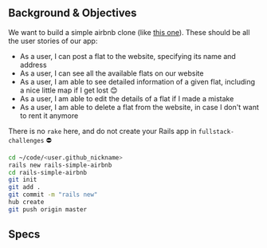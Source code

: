 ## Background & Objectives

We want to build a simple airbnb clone (like [this one](https://wagon-wikinimous.herokuapp.com)). These should be all the user stories of our app:

- As a user, I can post a flat to the website, specifying its name and address
- As a user, I can see all the available flats on our website
- As a user, I am able to see detailed information of a given flat, including a nice little map if I get lost 😊
- As a user, I am able to edit the details of a flat if I made a mistake
- As a user, I am able to delete a flat from the website, in case I don't want to rent it anymore

There is no `rake` here, and do not create your Rails app in `fullstack-challenges` ⛔

```bash
cd ~/code/<user.github_nickname>
rails new rails-simple-airbnb
cd rails-simple-airbnb
git init
git add .
git commit -m "rails new"
hub create
git push origin master
```

## Specs
